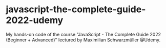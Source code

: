 # javascript-the-complete-guide-2022-udemy
My hands-on code of the course "JavaScript - The Complete Guide 2022 (Beginner + Advanced)" lectured by Maximilian Schwarzmüller @Udemy.
